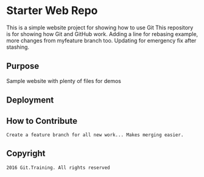 # Starter Web Repo

This is a simple website project for showing how to use Git 
This repository is for showing how Git and GitHub work.
Adding a line for rebasing example,
more changes from myfeature branch too. Updating for emergency fix after stashing.


## Purpose

Sample website with plenty of files for demos

## Deployment

## How to Contribute

	Create a feature branch for all new work... Makes merging easier.

## Copyright
	2016 Git.Training. All rights reserved
